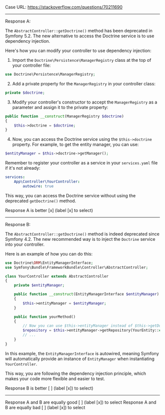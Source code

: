Case URL: https://stackoverflow.com/questions/70211690

------
Response A:



 The `AbstractController::getDoctrine()` method has been deprecated in Symfony 5.2. The new alternative to access the Doctrine service is to use dependency injection.

Here's how you can modify your controller to use dependency injection:

1. Import the `Doctrine\Persistence\ManagerRegistry` class at the top of your controller file:

```php
use Doctrine\Persistence\ManagerRegistry;
```

2. Add a private property for the `ManagerRegistry` in your controller class:

```php
private $doctrine;
```

3. Modify your controller's constructor to accept the `ManagerRegistry` as a parameter and assign it to the private property:

```php
public function __construct(ManagerRegistry $doctrine)
{
    $this->doctrine = $doctrine;
}
```

4. Now, you can access the Doctrine service using the `$this->doctrine` property. For example, to get the entity manager, you can use:

```php
$entityManager = $this->doctrine->getManager();
```

Remember to register your controller as a service in your `services.yaml` file if it's not already:

```yaml
services:
    App\Controller\YourController:
        autowire: true
```

This way, you can access the Doctrine service without using the deprecated `getDoctrine()` method.

Response A is better [x] (label [x] to select)

-------
Response B:

The `AbstractController::getDoctrine()` method is indeed deprecated since Symfony 4.2. The new recommended way is to inject the `Doctrine` service into your controller.

Here is an example of how you can do this:

```php
use Doctrine\ORM\EntityManagerInterface;
use Symfony\Bundle\FrameworkBundle\Controller\AbstractController;

class YourController extends AbstractController
{
    private $entityManager;

    public function __construct(EntityManagerInterface $entityManager)
    {
        $this->entityManager = $entityManager;
    }

    public function yourMethod()
    {
        // Now you can use $this->entityManager instead of $this->getDoctrine()
        $repository = $this->entityManager->getRepository(YourEntity::class);
        // ...
    }
}
```

In this example, the `EntityManagerInterface` is autowired, meaning Symfony will automatically provide an instance of `EntityManager` when instantiating `YourController`.

This way, you are following the dependency injection principle, which makes your code more flexible and easier to test.

Response B is better [ ] (label [x]) to select)

-------

Response A and B are equally good [ ] (label [x]) to select
Response A and B are equally bad [ ] (label [x]) to select
